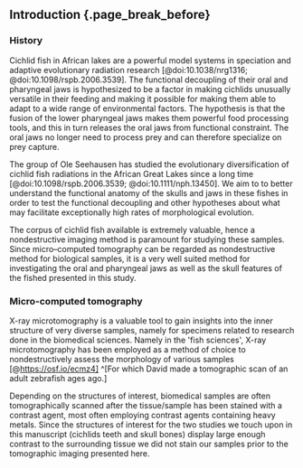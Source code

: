 ## Introduction {.page_break_before}

### History

Cichlid fish in African lakes are a powerful model systems in speciation and adaptive evolutionary radiation research [@doi:10.1038/nrg1316; @doi:10.1098/rspb.2006.3539].
The functional decoupling of their oral and pharyngeal jaws is hypothesized to be a factor in making cichlids unusually versatile in their feeding and making it possible for making them able to adapt to a wide range of environmental factors.
The hypothesis is that the fusion of the lower pharyngeal jaws makes them powerful food processing tools, and this in turn releases the oral jaws from functional constraint.
The oral jaws no longer need to process prey and can therefore specialize on prey capture.

The group of Ole Seehausen has studied the evolutionary diversification of cichlid fish radiations in the African Great Lakes since a long time [@doi:10.1098/rspb.2006.3539; @doi:10.1111/nph.13450].
We aim to to better understand the functional anatomy of the skulls and jaws in these fishes in order to test the functional decoupling and other hypotheses about what may facilitate exceptionally high rates of morphological evolution.

The corpus of cichlid fish available is extremely valuable, hence a nondestructive imaging method is paramount for studying these samples.
Since micro–computed tomography can be regarded as nondestructive method for biological samples, it is a very well suited method for investigating the oral and pharyngeal jaws as well as the skull features of the fished presented in this study.

[TODO]: # (Describe how the cichlids came from from Lake Victoria to Kastanienbaum and to the Institute of Anatomy)
[TODO]: # (Is there some information on the sample 'library' of the EAWAG?)
[TODO]: # (Add some information on the backstory of those fishes, and maybe publications relating to the corpus of fishes)

### Micro-computed tomography

X-ray microtomography is a valuable tool to gain insights into the inner structure of very diverse samples, namely for specimens related to research done in the biomedical sciences.
Namely in the 'fish sciences', X-ray microtomography has been employed as a method of choice to nondestructively assess the morphology of various samples [@https://osf.io/ecmz4] ^[For which David made a tomographic scan of an adult zebrafish ages ago.]

Depending on the structures of interest, biomedical samples are often tomographically scanned after the tissue/sample has been stained with a contrast agent, most often employing contrast agents containing heavy metals.
Since the structures of interest for the two studies we touch upon in this manuscript (cichlids teeth and skull bones) display large enough contrast to the surrounding tissue we did not stain our samples prior to the tomographic imaging presented here.

[TODO]: # (Mention the `fishguy` some more? [@https://www.washington.edu/storycentral/story/uw-professor-is-digitizing-every-fish-species-in-the-world].)
